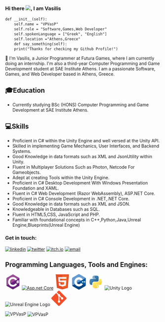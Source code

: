 ### Hi there <img src="https://raw.githubusercontent.com/MartinHeinz/MartinHeinz/master/wave.gif" width="30px">, I am Vasilis
    def __init__(self):
        self.name = "VPVasP"
        self.role = "Software,Games,Web Developer"
        self.spokenLanguage = ["Greek", "English"]
        self.location ="Athens,Greece"      
        def say_something(self):
        print("Thanks for checking my Github Profile!")
👋  I'm Vasilis, a Junior Programmer at Futura Games, where I am currently doing an internship. I'm also a third-year Computer Programming and Game Development student at SAE Institute Athens. I am a passionate Software, Games, and Web Developer based in Athens, Greece.
## 🎓Education

- Currently studying BSc (HONS) Computer Programming and Game Development at SAE Institute Athens.

## 💻Skills

- Proficient in C# within the Unity Engine and well versed at the Unity API.
- Skilled in implementing Game Mechanics, User Interfaces, and Backend Systems.
- Good Knowledge in data formats such as XML and JsonUtility within Unity.
- Fluent in Multiplayer Solutions Such as Photon, Netcode For Gameobjects.
- Adept at creating Tools within the Unity Engine.
- Proficient in C# Desktop Development With Windows Presentation Foundation and XAML.
- Fluent in C# Web Development (Razor WebAssembly), ASP.NET Core.
- Proficient in C# Console Development in .NET,.NET Core.
- Good Knowledge in data formats such as XML and JSON.
- Knowledgeable in Databases such as SQL.
- Fluent in HTML5,CSS, JavaScript and PHP.
- Familiar with foundational concepts in C++,Python,Java,Unreal Engine,Blueprints(Unreal Engine)



<h3 align="left">Get in touch:</h3>
<p align="left">
  <a href="https://www.linkedin.com/in/vasilhs-pinis/" target="blank"><img align="center" src="https://raw.githubusercontent.com/rahuldkjain/github-profile-readme-generator/master/src/images/icons/Social/linked-in-alt.svg" alt="linkedin" height="30" width="40" /></a>
  <a href="https://twitter.com/VPVasP" target="blank"><img align="center" src="https://raw.githubusercontent.com/rahuldkjain/github-profile-readme-generator/master/src/images/icons/Social/twitter.svg" alt="twitter" height="30" width="40" /></a>
  <a href="https://itchiovp.itch.io/" target="blank"><img align="center" src="https://cdn2.steamgriddb.com/icon_thumb/8b33ab221257b074d1d967042ad1d9d0.png" alt="itch.io" height="30" width="40" /></a> 
  <a href="mailto:vasilhspinis@gmail.com" target="_blank"><img align="center" src="https://www.svgrepo.com/show/303161/gmail-icon-logo.svg" alt="email" height="30" width="40" /></a>
  

## Programming Languages, Tools and Engines:
[<img src="https://github.com/devicons/devicon/blob/master/icons/csharp/csharp-original.svg" alt="C# Logo" width="50" height="50" />](https://docs.microsoft.com/en-us/dotnet/csharp/)
[<img src="https://upload.wikimedia.org/wikipedia/commons/thumb/e/ee/.NET_Core_Logo.svg/1024px-.NET_Core_Logo.svg.png" alt="Asp.net Core" width="50" height="50" />](https://learn.microsoft.com/en-us/aspnet/core/introduction-to-aspnet-core?view=aspnetcore-8.0)
[<img src="https://github.com/devicons/devicon/blob/master/icons/html5/html5-original.svg" alt="HTML5 Logo" width="50" height="50" />](https://developer.mozilla.org/en-US/docs/Web/Guide/HTML/HTML5)
[<img src="https://github.com/devicons/devicon/blob/master/icons/cplusplus/cplusplus-original.svg" alt="C++ Logo" width="50" height="50" />](https://isocpp.org/)
<img src="https://github.com/devicons/devicon/blob/master/icons/python/python-original.svg" alt="Python Logo" width="50" height="50" />
<img src="https://i.redd.it/tu3gt6ysfxq71.png" alt="Unity Logo" width="50" height="50" />
<img src="https://img.icons8.com/color/452/unreal-engine.png" alt="Unreal Engine Logo" width="50" height="50" />
[<img src="https://github.com/devicons/devicon/blob/master/icons/git/git-original.svg" alt="Git Logo" width="50" height="50" />](https://git-scm.com/)
<p><img align="left" src="https://github-readme-stats.vercel.app/api/top-langs?username=VPVasP&show_icons=true&locale=en&layout=compact" alt="VPVasP" /></p>
<p>&nbsp;<img align="center" src="https://github-readme-stats.vercel.app/api?username=VPVasP&show_icons=true&locale=en" alt="VPVasP" /></p>

